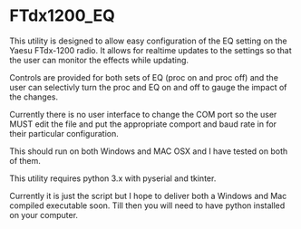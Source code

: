 # FTdx1200_EQ
This utility is designed to allow easy configuration of the EQ setting on the Yaesu FTdx-1200 radio.  It allows for realtime updates to the settings so that the user can monitor the effects while updating.

Controls are provided for both sets of EQ (proc on and proc off) and the user can selectivly turn the proc and EQ on and off to gauge the impact of the changes.

Currently there is no user interface to change the COM port so the user MUST edit the file and put the appropriate comport and baud rate in for their particular configuration.

This should run on both Windows and MAC OSX and I have tested on both of them.

This utility requires python 3.x with pyserial and tkinter.

Currently it is just the script but I hope to deliver both a Windows and Mac compiled executable soon.  Till then you will need to have python installed on your computer.
